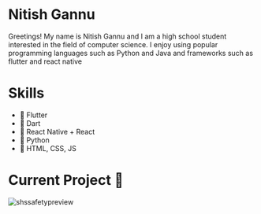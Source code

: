 # Nitish Gannu
Greetings! My name is Nitish Gannu and I am a high school student interested in the field of computer science. I enjoy using popular programming languages such as Python and Java and frameworks such as flutter and react native

# Skills
* 📱 Flutter
* 🎯 Dart
* 🔩 React Native + React
* 🐍 Python
* 🎨 HTML, CSS, JS

# Current Project 📱 

![shssafetypreview](https://user-images.githubusercontent.com/128609917/231055259-168d1df5-564f-4849-8a15-10f08ab1af3d.png)





